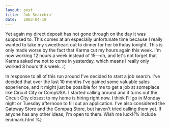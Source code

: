 ```yaml
---
layout:	post
title:	Job Searchin'
date:	2003-04-19
---
```


Yet again my direct deposit has not gone through on the day it was supposed to. This comes at an especially unfortunate time because I really wanted to take my sweetheart out to dinner for her birthday tonight. This is only made worse by the fact that Karma cut my hours again this week. I'm now working 12 hours a week instead of 15—oh, and let's not forget that Karma asked me not to come in yesterday, which means I really only worked 8 hours this week. :(

In response to all of this run around I've decided to start a job search. I've decided that over the last 10 months I've gained some valuable sales experience, and it might just be possible for me to get a job at someplace like Circuit City or CompUSA. I started calling around and it turns out the Circuit City closest to my home is hiring right now. I think I'll go in Monday night or Tuesday afternoon to fill out an application. I've also considered the Gateway Store and the Compaq Store, but haven't tried calling them yet. If anyone has any other ideas, I'm open to them. Wish me luck!{% include endmark.html %}